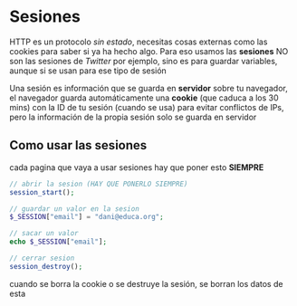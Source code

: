 # Sesiones
HTTP es un protocolo *sin estado*, necesitas cosas externas como las cookies para saber si ya ha hecho algo.
Para eso usamos las **sesiones**
NO son las sesiones de *Twitter* por ejemplo, sino es para guardar variables, aunque si se usan para ese tipo de sesión

Una sesión es información que se guarda en **servidor** sobre tu navegador, el navegador guarda automáticamente una **cookie** (que caduca a los 30 mins) con la ID de tu sesión (cuando se usa) para evitar conflictos de IPs, pero la información de la propia sesión solo se guarda en servidor

## Como usar las sesiones
cada pagina que vaya a usar sesiones hay que poner esto **SIEMPRE**
```php
// abrir la sesion (HAY QUE PONERLO SIEMPRE)
session_start();

// guardar un valor en la sesion
$_SESSION["email"] = "dani@educa.org";

// sacar un valor
echo $_SESSION["email"];

// cerrar sesion
session_destroy();
```
cuando se borra la cookie o se destruye la sesión, se borran los datos de esta
